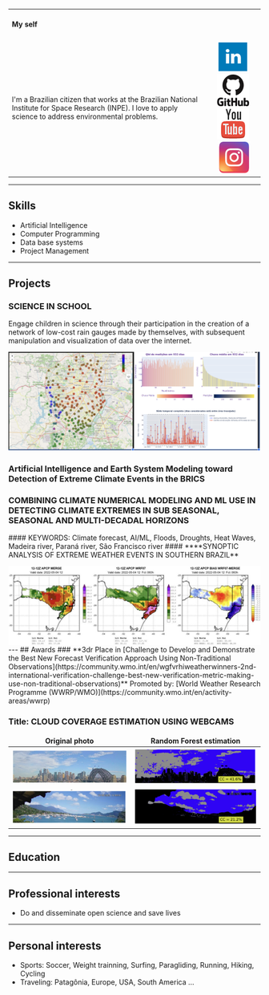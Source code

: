 <!-- BEGIN OF COMMENTS
https://www.markdownguide.org/
https://www.markdownguide.org/cheat-sheet
https://icons-for-free.com/
This is a landing page
END OF COMMENTS -->

<style>
td, th, tr {
   border: none!important;
}
</style>

<table>
   <tr>
      <td colspan="2"><h4>My self</h4></td>
   </tr>
   <tr>
      <td>
         I'm a Brazilian citizen that works at the Brazilian National Institute for Space Research (INPE). 
         I love to apply science to address environmental problems.
      </td>
      <td align="center">
         <a href="https://www.linkedin.com/in/jrmgarcia/" target="_blank"><img src="assets/img/linkedin_64.png" /></a>&nbsp;
         <a href="https://github.com/Garcia-INPE" target="_blank"><img src="assets/img/github_64.png" /></a>&nbsp;
         <a href="https://www.youtube.com/@Garcia_AI_Dev" target="_blank"><img src="assets/img/youtube_64.png" /></a>&nbsp;
         <a href="https://www.instagram.com/garcia_ai_dev" target="_blank"><img src="assets/img/instagram_64.png" /></a>
         <!-- | <img src="assets/img/JRMGarcia.jpeg" alt="JRMG_Headshot" width="200" align="right" /> -->
      </td>
   </tr>
</table>

---
## Skills 

* Artificial Intelligence
* Computer Programming
* Data base systems
* Project Management
  
---
## Projects

**<h3>SCIENCE IN SCHOOL</h3>**
<p>
   Engage children in science through their participation in the creation of a network of low-cost rain gauges made by themselves, with subsequent manipulation and visualization of data over the internet.
</p>
<img src="assets/img/ScienceInSchool.jpg" /> 

**<h3>Artificial Intelligence and Earth System Modeling toward Detection of Extreme Climate Events in the BRICS</h3>**
<p></p>

**<h3>COMBINING CLIMATE NUMERICAL MODELING AND ML USE IN DETECTING CLIMATE EXTREMES IN SUB SEASONAL, SEASONAL AND MULTI-DECADAL HORIZONS</h3>**
<p>
#### KEYWORDS: Climate forecast, AI/ML, Floods, Droughts, Heat Waves, Madeira river, Paraná river, São Francisco river
#### ****SYNOPTIC ANALYSIS OF EXTREME WEATHER EVENTS IN SOUTHERN BRAZIL**
</p>
<img src="assets/img/Aval_ProjGustEscobar.jpg" align="center"/>
---
## Awards
### **3dr Place in [Challenge to Develop and Demonstrate the Best New Forecast Verification Approach Using Non-Traditional Observations](https://community.wmo.int/en/wgfvrhiweatherwinners-2nd-international-verification-challenge-best-new-verification-metric-making-use-non-traditional-observations)**
Promoted by: [World Weather Research Programme (WWRP/WMO)](https://community.wmo.int/en/activity-areas/wwrp)

### **Title**: CLOUD COVERAGE ESTIMATION USING WEBCAMS

| Original photo | Random Forest estimation |
|:-:|:-:|
| <img src="assets/img/NonConv-Sidney-Photo.jpg" /> | <img src="assets/img/NonConv-Sidney-RF.jpg" /> |
| <img src="assets/img/NonConv-Ilhabela-Photo.jpg" /> | <img src="assets/img/NonConv-Ilhabela-RF.jpg" /> |
---
## Education
---
## Professional interests
* Do and disseminate open science and save lives
---
## Personal interests
* Sports: Soccer, Weight trainning, Surfing, Paragliding, Running, Hiking, Cycling
* Traveling: Patagônia, Europe, USA, South America ...
  
